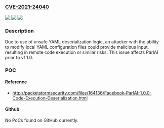 ### [CVE-2021-24040](https://cve.mitre.org/cgi-bin/cvename.cgi?name=CVE-2021-24040)
![](https://img.shields.io/static/v1?label=Product&message=ParlAI&color=blue)
![](https://img.shields.io/static/v1?label=Version&message=!%3E%3D%201.1.0%20&color=brighgreen)
![](https://img.shields.io/static/v1?label=Vulnerability&message=Deserialization%20of%20Untrusted%20Data%20(CWE-502)&color=brighgreen)

### Description

Due to use of unsafe YAML deserialization logic, an attacker with the ability to modify local YAML configuration files could provide malicious input, resulting in remote code execution or similar risks. This issue affects ParlAI prior to v1.1.0.

### POC

#### Reference
- http://packetstormsecurity.com/files/164136/Facebook-ParlAI-1.0.0-Code-Execution-Deserialization.html

#### Github
No PoCs found on GitHub currently.

